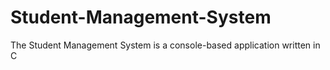# Student-Management-System
The Student Management System is a console-based application written in C
